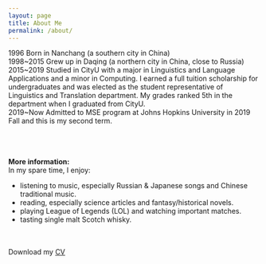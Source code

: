 ```yaml
---
layout: page
title: About Me
permalink: /about/
---
```

1996	Born in Nanchang (a southern city in China)<br>
1998~2015	Grew up in Daqing (a northern city in China, close to Russia)<br>
2015~2019	Studied in CityU with a major in Linguistics and Language Applications and a minor in Computing. 
I earned a full tuition scholarship for undergraduates and was elected as the student representative of Linguistics and Translation department. 
My grades ranked 5th in the department when I graduated from CityU.<br>
2019~Now	Admitted to MSE program at Johns Hopkins University in 2019 Fall and this is my second term. 

<br><br><br>
<strong>More information:</strong><br>
In my spare time, I enjoy:<br>
- listening to music, especially Russian & Japanese songs and Chinese traditional music.<br>
- reading, especially science articles and fantasy/historical novels. <br>
- playing League of Legends (LOL) and watching important matches.<br>
- tasting single malt Scotch whisky.
<br>
<br>
Download my <a href="https://www.dropbox.com/s/2q4qfv8frv5ket1/Resume.pdf?dl=0" download="Yuwei's CV">CV</a><br>
<br>
